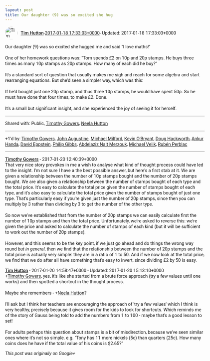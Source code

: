 ```yaml
---
layout: post
title: Our daughter (9) was so excited she hug
---
```


<html><head><meta charset="utf-8"><title>Our daughter (9) was so excited she hugged me and said &amp;quot;I love maths!&amp;qu...</title><style>body {font: 11pt Roboto, Arial, sans-serif; max-width: 640px; margin: 24px;}.author-photo {border-radius: 50%; margin-right: 10px; width: 40px;}.author {font-weight: 500;}.main-content {margin: 15px 0 15px;}.post-title {font-weight: bold;}.location {display: block; margin-top: 15px;}.location img {float: left; margin-right: 5px; width: 20px;}.media-link {display: inline-block; max-width: 100%; vertical-align: top;}.media-link p {margin-top: 5px; max-height: 4em; overflow: scroll;}.media {max-height: 100vh; max-width: 100%;}.video-placeholder {background: black; display: flex; height: 300px; max-width: 100%; width: 640px;}.play-icon {border-bottom: 30px solid transparent; border-left: 50px solid white; border-top: 30px solid transparent; color: white; margin: auto;}.album {max-height: 800px; overflow: scroll; width: calc(100vw - 48px);}.album .media-link {margin-right: 5px; max-width: 250px;}.album .media {max-height: 250px;}.link-embed {border-top: 1px solid lightgrey; display: block; margin-top: 20px;}.link-embed img {max-width: 100%;}.inline-link-embed {display: block;}.inline-link-embed img {vertical-align: middle;}.link-title {display: inline-block; font-size: medium; font-weight: 300; padding-left: 1em;}.reshare-attribution {display: block; font-weight: bold; margin-bottom: 10px;}.poll-image {margin-bottom: 5px; max-height: 300px; max-width: 500px;}.poll-choice {align-items: center; display: flex; margin-bottom: 5px; max-width: 500px;}.poll-choice-percentage {background-color: lightblue; height: 100%; left: 0; position: absolute; z-index: -1;}.poll-choice-selected {margin-right: 5px;}.poll-choice-results {border: 1px solid lightgray; border-radius: 5px; display: flex; line-height: 40px; overflow: hidden; padding: 0 8px; position: relative;}.poll-choice-results, .poll-choice-description {flex-grow: 1; margin-right: 10px;}.poll-choice-image {width: 100%;}.poll-choice-image, .poll-choice-image img {max-height: 40px; max-width: 100px;}.poll-choice-votes {max-height: 100px; overflow: auto;}.plus-entity-embed {color: black; display: block; text-decoration: none;}.plus-entity-embed-cover-photo {max-height: 300px; max-width: 100%;}.plus-entity-embed-info {padding: 0 1em 1em;}.plus-entity-embed-info h2 {font-weight: 500; margin: 10px 0;}.plus-entity-embed-info p {font-size: small; margin: 0;}.collection-owner-avatar {border-radius: 50%; border: 2px solid white; height: 40px; margin-top: -22px;}.visibility {padding: 1em 0; border-top: 1px solid grey;}.post-activity {padding: 1em 0; border-top: 1px solid grey;}.comments {border-top: 1px solid gray; padding-top: 1em;}.comment + .comment {margin-top: 1em;}.comment .media-link, .comment .inline-link-embed {margin-top: 5px;}</style></head><body><div style="margin-bottom:1em;"><div style="display:flex; align-items:center"><img class="author-photo" src="https://lh4.googleusercontent.com/-epo4ZZKNqEw/AAAAAAAAAAI/AAAAAAAAVSU/qu3LpcHEnoQ/s64-c/photo.jpg" alt="Tim Hutton"><a href="https://plus.google.com/+TimHutton" target="_blank" class="author">Tim Hutton</a> - <a target="_blank" href="https://plus.google.com/+TimHutton/posts/5C8pokYQhBH">2017-01-18 17:33:03+0000</a><span> - Updated: 2017-01-18 17:33:03+0000</span></div><div class="main-content">Our daughter (9) was so excited she hugged me and said &quot;I love maths!&quot;<br><br>One of her homework questions was: &quot;Tom spends £2 on 10p and 20p stamps. He buys three times as many 10p stamps as 20p stamps. How many of each did he buy?&quot;<br><br>It&#39;s a standard sort of question that usually makes me sigh and reach for some algebra and start rearranging equations. But she&#39;d seen a simpler way, which was this:<br><br>If he&#39;d bought just one 20p stamp, and thus three 10p stamps, he would have spent 50p. So he must have done that four times, to make £2. Done.<br><br>It&#39;s a small but significant insight, and she experienced the joy of seeing it for herself.<br></div></div><div class="visibility">Shared with: Public, <a href="https://plus.google.com/103703080789076472131">Timothy Gowers</a>, <a href="https://plus.google.com/107657461311414727968">Neela Hutton</a></div><div class="post-activity"><div class="plus-oners">+1'd by: <a href="https://plus.google.com/+TimothyGowers0">Timothy Gowers</a>, <a href="https://plus.google.com/101439293479120128551">John Augustine</a>, <a href="https://plus.google.com/+MichaelMilford">Michael Milford</a>, <a href="https://plus.google.com/+KevinOBryant">Kevin O&#39;Bryant</a>, <a href="https://plus.google.com/111750881748363551870">Doug Hackworth</a>, <a href="https://plus.google.com/+AnkurHanda">Ankur Handa</a>, <a href="https://plus.google.com/100003628603413742554">David Eppstein</a>, <a href="https://plus.google.com/109950732766352929935">Philip Gibbs</a>, <a href="https://plus.google.com/114982179961753756261">Abdelaziz Nait Merzouk</a>, <a href="https://plus.google.com/109912852671536940136">Michael Velik</a>, <a href="https://plus.google.com/+RubénPerblac">Rubén Perblac</a></div></div><div class="comments"><div class="comment"><a target="_blank" href="https://plus.google.com/+TimothyGowers0" class="author">Timothy Gowers</a><span class="time"> - 2017-01-20 12:40:39+0000</span><div class="comment-content">That very nice story provokes in me a wish to analyse what kind of thought process could have led to the insight. I&#39;m not sure I have a the best possible answer, but here&#39;s a first stab at it. We are given a relationship between the number of 10p stamps bought and the number of 20p stamps bought. We are also given a relationship between the number of stamps bought of each type and the total price. It&#39;s easy to calculate the total price given the number of stamps bought of each type, and it&#39;s also easy to calculate the total price given the number of stamps bought of just one type. That&#39;s particularly easy if you&#39;re given just the number of 20p stamps, since then you can multiply by 3 rather than dividing by 3 to get the number of the other type. <br><br>So now we&#39;ve established that from the number of 20p stamps we can easily calculate first the number of 10p stamps and then the total price. Unfortunately, we&#39;re asked to reverse this: we&#39;re given the price and asked to calculate the number of stamps of each kind (but it will be sufficient to work out the number of 20p stamps). <br><br>However, and this seems to be the key point, if we just go ahead and do things the wrong way round <i>but in general</i>, then we find that the relationship between the number of 20p stamps and the total price is actually very simple: they are in a ratio of 1 to 50. And if we now look at the total price, we find that we do after all have something that&#39;s easy to invert, since dividing £2 by 50 is easy.</div></div><div class="comment"><a target="_blank" href="https://plus.google.com/+TimHutton" class="author">Tim Hutton</a><span class="time"> - 2017-01-20 14:58:47+0000</span><span> - Updated: 2017-01-20 15:13:10+0000</span><div class="comment-content"><span class="proflinkWrapper"><span class="proflinkPrefix">+</span><a class="proflink bidi_isolate" href="https://plus.google.com/103703080789076472131" oid="103703080789076472131" >Timothy Gowers</a></span>, yes, it&#39;s like she started from a brute force approach (try a few values until one works) and then spotted a shortcut in the thought process.<br><br>Maybe she remembers - <span class="proflinkWrapper"><span class="proflinkPrefix">+</span><a class="proflink bidi_isolate" href="https://plus.google.com/107657461311414727968" oid="107657461311414727968" >Neela Hutton</a></span>?<br><br>I&#39;ll ask but I think her teachers are encouraging the approach of &#39;try a few values&#39; which I think is very healthy, precisely because it gives room for the kids to look for shortcuts. Which reminds me of the story of Gauss being told to add the numbers from 1 to 100 - maybe that&#39;s a good lesson to set!<br><br>For adults perhaps this question about stamps is a bit of misdirection, because we&#39;ve seen similar ones where it&#39;s not so simple. e.g. &quot;Tony has 11 more nickels (5c) than quarters (25c). How many coins does he have if the total value of his coins is $2.65?&quot;</div></div></div></body></html>

<i>This post was originally on Google+</i>